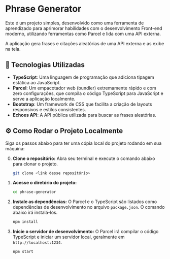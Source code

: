# Phrase Generator

Este é um projeto simples, desenvolvido como uma ferramenta de aprendizado para aprimorar habilidades com o desenvolvimento Front-end moderno, utilizando ferramentas como Parcel e lida com uma API externa.

A aplicação gera frases e citações aleatórias de uma API externa e as exibe na tela.

## 🚀 Tecnologias Utilizadas

* **TypeScript**: Uma linguagem de programação que adiciona tipagem estática ao JavaScript.
* **Parcel**: Um empacotador web (bundler) extremamente rápido e com zero configurações, que compila o código TypeScript para JavaScript e serve a aplicação localmente.
* **Bootstrap**: Um framework de CSS que facilita a criação de layouts responsivos e estilos consistentes.
* **Echoes API**: A API pública utilizada para buscar as frases aleatórias.

## ⚙️ Como Rodar o Projeto Localmente

Siga os passos abaixo para ter uma cópia local do projeto rodando em sua máquina:

0.  **Clone o repositório:**
    Abra seu terminal e execute o comando abaixo para clonar o projeto.

    ```bash
    git clone <link desse repositório>
    ```

1.  **Acesse o diretório do projeto:**
    ```bash
    cd phrase-generator
    ```
2.  **Instale as dependências:**
    O Parcel e o TypeScript são listados como dependências de desenvolvimento no arquivo `package.json`. O comando abaixo irá instalá-los.

    ```bash
    npm install
    ```
3.  **Inicie o servidor de desenvolvimento:**
    O Parcel irá compilar o código TypeScript e iniciar um servidor local, geralmente em `http://localhost:1234`.

    ```bash
    npm start
    ```
